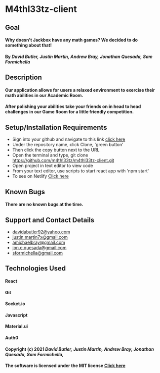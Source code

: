 # M4thl33tz-client

## Goal

#### Why doesn't Jackbox have any math games? We decided to do something about that!

#### By _**David Butler,**_ _**Justin Martin,**_ _**Andrew Bray,**_ _**Jonathan Quesada,**_ _**Sam Formichella**_

## Description

#### Our application allows for users a relaxed environment to exercise their math abilities in our Academic Room. 
#### After polishing your abilities take your friends on in head to head challenges in our Game Room for a little friendly competition.


## Setup/Installation Requirements

- Sign into your github and navigate to this link [click here](https://github.com/m4thl33tz/m4thl33tz-client.git)
- Under the repository name, click Clone, 'green button'
- Then click the copy button next to the URL
- Open the terminal and type, git clone https://github.com/m4thl33tz/m4thl33tz-client.git
- Open project in text editor to view code
- From your text editor, use scripts to start react app with 'npm start'
- To see on Netlify [Click here]()

## Known Bugs

#### There are no known bugs at the time.

## Support and Contact Details

- davidabutler92@yahoo.com
- justin.martin7x@gmail.com
- amichaelbray@gmail.com
- jon.e.quesada@gmail.com
- sformichella@gmail.com

## Technologies Used

#### React

#### Git

#### Socket.io

#### Javascript

#### Material.ui

#### Auth0

#### Copyright (c) 2021 _**David Butler,**_ _**Justin Martin,**_ _**Andrew Bray,**_ _**Jonathan Quesada,**_ _**Sam Formichella,**_

#### The software is licensed under the MIT license [Click here](LICENSE.md)
